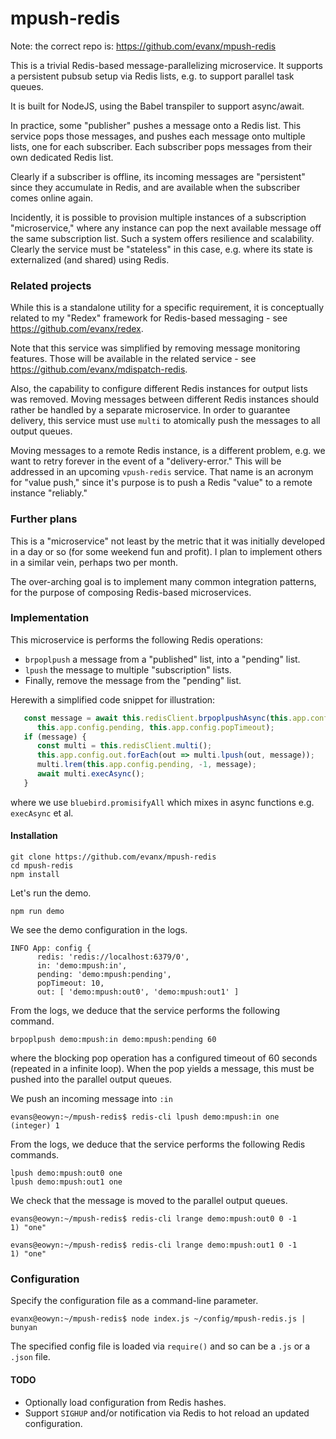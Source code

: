 
# mpush-redis

Note: the correct repo is: https://github.com/evanx/mpush-redis

This is a trivial Redis-based message-parallelizing microservice. It supports a persistent pubsub setup via Redis lists, e.g. to support parallel task queues.

It is built for NodeJS, using the Babel transpiler to support async/await.

In practice, some "publisher" pushes a message onto a Redis list. This service pops those messages, and pushes each message onto multiple lists, one for each subscriber. Each subscriber pops messages from their own dedicated Redis list.

Clearly if a subscriber is offline, its incoming messages are "persistent" since they accumulate in Redis, and are available when the subscriber comes online again.

Incidently, it is possible to provision multiple instances of a subscription "microservice," where any instance can pop the next available message off the same subscription list. Such a system offers resilience and scalability. Clearly the service must be "stateless" in this case, e.g. where its state is externalized (and shared) using Redis.


### Related projects

While this is a standalone utility for a specific requirement, it is conceptually related to my "Redex" framework for Redis-based messaging - see https://github.com/evanx/redex.

Note that this service was simplified by removing message monitoring features. Those will be available in the related service - see https://github.com/evanx/mdispatch-redis.

Also, the capability to configure different Redis instances for output lists was removed. Moving messages between different Redis instances should rather be handled by a separate microservice. In order to guarantee delivery, this service must use `multi` to atomically push the messages to all output queues.

Moving messages to a remote Redis instance, is a different problem, e.g. we want to retry forever in the event of a "delivery-error." This will be addressed in an upcoming `vpush-redis` service. That name is an acronym for "value push," since it's purpose is to push a Redis "value" to a remote instance "reliably."


### Further plans

This is a "microservice" not least by the metric that it was initially developed in a day or so (for some weekend fun and profit). I plan to implement others in a similar vein, perhaps two per month.

The over-arching goal is to implement many common integration patterns, for the purpose of composing Redis-based microservices.


### Implementation

This microservice is performs the following Redis operations:

- `brpoplpush` a message from a "published" list, into a "pending" list.
- `lpush` the message to multiple "subscription" lists.
- Finally, remove the message from the "pending" list.

Herewith a simplified code snippet for illustration:
```javascript
   const message = await this.redisClient.brpoplpushAsync(this.app.config.in,
      this.app.config.pending, this.app.config.popTimeout);
   if (message) {
      const multi = this.redisClient.multi();
      this.app.config.out.forEach(out => multi.lpush(out, message));
      multi.lrem(this.app.config.pending, -1, message);
      await multi.execAsync();
   }
```
where we use `bluebird.promisifyAll` which mixes in async functions e.g. `execAsync` et al.


#### Installation

```shell
git clone https://github.com/evanx/mpush-redis
cd mpush-redis
npm install
```
Let's run the demo.
```shell
npm run demo
```
We see the demo configuration in the logs.
```shell
INFO App: config {
      redis: 'redis://localhost:6379/0',
      in: 'demo:mpush:in',
      pending: 'demo:mpush:pending',
      popTimeout: 10,
      out: [ 'demo:mpush:out0', 'demo:mpush:out1' ]
```

From the logs, we deduce that the service performs the following command.

```
brpoplpush demo:mpush:in demo:mpush:pending 60
```
where the blocking pop operation has a configured timeout of 60 seconds (repeated in a infinite loop). When the pop yields a message, this must be pushed into the parallel output queues.

We push an incoming message into `:in`

```shell
evans@eowyn:~/mpush-redis$ redis-cli lpush demo:mpush:in one
(integer) 1
```

From the logs, we deduce that the service performs the following Redis commands.
```
lpush demo:mpush:out0 one
lpush demo:mpush:out1 one
```

We check that the message is moved to the parallel output queues.
```shell
evans@eowyn:~/mpush-redis$ redis-cli lrange demo:mpush:out0 0 -1
1) "one"
```
```shell
evans@eowyn:~/mpush-redis$ redis-cli lrange demo:mpush:out1 0 -1
1) "one"
```

### Configuration

Specify the configuration file as a command-line parameter.

```shell
evanx@eowyn:~/mpush-redis$ node index.js ~/config/mpush-redis.js | bunyan
```

The specified config file is loaded via `require()` and so can be a `.js` or a `.json` file.

#### TODO

- Optionally load configuration from Redis hashes.
- Support `SIGHUP` and/or notification via Redis to hot reload an updated configuration.
